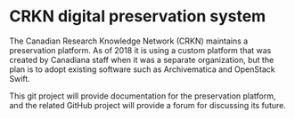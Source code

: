 # CRKN digital preservation system

The Canadian Research Knowledge Network (CRKN) maintains a preservation platform.  As of 2018 it is using a custom platform that was created by Canadiana staff when it was a separate organization, but the plan is to adopt existing software such as Archivematica and OpenStack Swift.

This git project will provide documentation for the preservation platform, and the related GitHub project will provide a forum for discussing its future.
